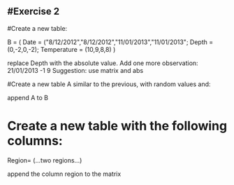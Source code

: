 #**Exercise 2**
-------------------------

#Create a new table:

B = ( Date = ("8/12/2012","8/12/2012","11/01/2013","11/01/2013"; Depth = (0,-2,0,-2); Temperature = (10,9,8,8)  )

replace Depth with the absolute value. Add one more observation:
21/01/2013 -1 9
Suggestion: use matrix and abs


#Create a new table A similar to the previous, with random values and:

append A to B

# Create a new table with the following columns:

Region= (...two regions...)

append the column region to the matrix
